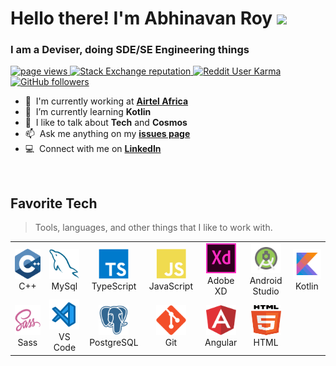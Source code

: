 <h1 align="left" id="macropower-title"> Hello there! I'm Abhinavan Roy <img src="https://media.giphy.com/media/hvRJCLFzcasrR4ia7z/giphy.gif" width="40px"> </h1>
<h3 align="left">I am a Deviser, doing SDE/SE Engineering things</h3>

<p align="left">
  <a href="https://github.com/abhinavanRoy">
    <img src="https://komarev.com/ghpvc/?username=abhinavanRoy" alt="page views" />
  </a>
  <a href="https://stackoverflow.com/users/9569165">
    <img alt="Stack Exchange reputation" src="https://img.shields.io/stackexchange/stackoverflow/r/9569165?color=orange&label=reputation&logo=stackoverflow">
  </a>
  <a href="https://reddit.com/u/-_ROy">
    <img alt="Reddit User Karma" src="https://img.shields.io/reddit/user-karma/combined/-_ROy?label=karma&logo=reddit">
  </a>
  <a href="https://github.com/abhinavanRoy?tab=followers">
    <img alt="GitHub followers" src="https://img.shields.io/github/followers/abhinavanRoy?color=green&logo=github">
  </a>
</p>
<!-- <a href="#macropower-title"> -->
<!--   <img src="https://raw.githubusercontent.com/abhinavanRoy/github-stats-transparent/output/generated/overview.svg" alt="macropower" align="right" /> -->
<!-- </a> -->

- :office: &nbsp;I'm currently working at **[Airtel Africa]** 
- :seedling: &nbsp;I’m currently learning **Kotlin**
- :speech_balloon: &nbsp;I like to talk about **Tech** and **Cosmos**
- :mailbox: &nbsp;Ask me anything on my **[issues page]**
- :computer: &nbsp;Connect with me on **[LinkedIn]**

<br>

<h2 align="left" id="abhinavanRoy-tech">Favorite Tech</h2>

> Tools, languages, and other things that I like to work with.

<table>
  <tr>
    <td align="center" width="96">
      <a href="#abhinavanRoy-tech">
        <img src="./img/c-original.svg" width="48" height="48" alt="C++" />
      </a>
      <br>C++
    </td>
    <td align="center" width="96">
      <a href="#abhinavanRoy-tech">
        <img src="./img/mysql-original.svg" width="48" height="48" alt="MySql" />
      </a>
      <br>MySql
    </td>
     <td align="center" width="96">
      <a href="#abhinavanRoy-tech">
        <img src="./img/typescript-original.svg" width="48" height="48" alt="TypeScript" />
      </a>
      <br>TypeScript
    </td>
    <td align="center" width="96">
      <a href="#abhinavanRoy-tech">
        <img src="./img/javascript.svg" width="48" height="48" alt="JavaScript" />
      </a>
      <br>JavaScript
    </td>
    <td align="center" width="96">
      <a href="#abhinavanRoy-tech" >
        <img src="./img/adobe-xd.svg" width="48" height="48" alt="Adobe XD" />
      </a>
      <br>Adobe XD
    </td>
   <td align="center" width="96">
      <a href="#abhinavanRoy-tech" >
        <img src="./img/android-studio.svg" width="48" height="48" alt="Android Studio" />
      </a>
      <br>Android Studio
    </td>
     <td align="center" width="96">
      <a href="#abhinavanRoy-tech" >
        <img src="./img/kotlin.svg" width="48" height="48" alt="Kotlin" />
      </a>
      <br>Kotlin
    </td>
  </tr>
    <td align="center" width="96">
      <a href="#abhinavanRoy-tech">
        <img src="./img/sass.svg" width="48" height="48" alt="Sass" />
      </a>
      <br>Sass
    </td>
      <td align="center" width="96"> 
      <a href="#abhinavanRoy-tech" >
        <img src="./img/vsCode.svg" width="48" height="48" alt="VS Code" />
      </a>
      <br>VS Code
    </td>
    <td align="center" width="96"> 
      <a href="#abhinavanRoy-tech" >
        <img src="./img/postgresql.svg" width="48" height="48" alt="PostgreSQL" />
      </a>
      <br>PostgreSQL
    </td>
   <td align="center" width="96"> 
      <a href="#abhinavanRoy-tech" >
        <img src="./img/git.svg" width="48" height="48" alt="Git" />
      </a>
      <br>Git
    </td>
     <td align="center" width="96"> 
      <a href="#abhinavanRoy-tech" >
        <img src="./img/angular.svg" width="48" height="48" alt="Angular" />
      </a>
      <br>Angular
    </td>
     <td align="center" width="96"> 
      <a href="#abhinavanRoy-tech" >
        <img src="./img/html.svg" width="48" height="48" alt="HTML" />
      </a>
      <br>HTML
    </td>
</table>

<!-- links -->

[Airtel Africa]: https://airtel.africa/#/ "Airtel Africa"
[issues page]: https://github.com/abhinavanRoy/abhinavanRoy/issues "abhinavanRoy/issues"
[linkedin]: https://www.linkedin.com/in/abhinavan-roy/ "Abhinavan Roy's LinkedIn"
